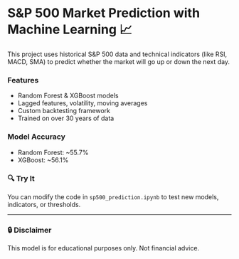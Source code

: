 # S&P 500 Market Prediction with Machine Learning 📈

This project uses historical S&P 500 data and technical indicators (like RSI, MACD, SMA) to predict whether the market will go up or down the next day.

### Features
- Random Forest & XGBoost models
- Lagged features, volatility, moving averages
- Custom backtesting framework
- Trained on over 30 years of data

### Model Accuracy
- Random Forest: ~55.7%
- XGBoost: ~56.1%

### 🔍 Try It
You can modify the code in `sp500_prediction.ipynb` to test new models, indicators, or thresholds.

---

### 🔒 Disclaimer
This model is for educational purposes only. Not financial advice.

